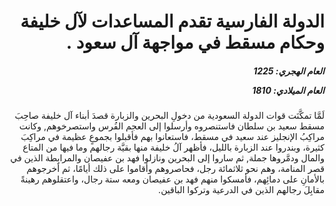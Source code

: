 <h1 dir="rtl">الدولة الفارسية تقدم المساعدات لآل خليفة وحكام مسقط في مواجهة آل سعود .</h1>

<h5 dir="rtl">العام الهجري:  1225

العام الميلادي: 1810

</h5>

<p dir="rtl">لَمَّا تمكَّنَت قوات الدولة السعودية من دخولِ البحرين والزبارة قصدَ أبناء آل خليفة صاحِبَ مسقط سعيد بن سلطان فاستنصروه وأرسلوا إلى العجم الفُرس واستصرخوهم, وكانت مراكِبُ الإنجليز عند سعيد في مسقط، فاستعانوا بهم فأقبلوا بجموعٍ عظيمة في مراكِبَ كثيرة، وبندروا عند الزبارة بالليل، فأظهر آلُ خليفة منها بقيَّة رجالهم وما فيها من المتاع والمال ودمَّروها جملة, ثم ساروا إلى البحرين ونازلوا فهد بن عفيصان والمرابِطة الذين في قصر المنامة، وهم نحو ثلاثمائة رجل، فحاصروهم وأقاموا على ذلك أيامًا، ثم أخرجوهم بالأمانِ على دمائِهم، فأمسكوا منهم فهد بن عفيصان ومعه ستة رجال، واعتقلوهم رهينةً مقابِلَ رجالهم الذين في الدرعية وتركوا الباقين.</p></br>
